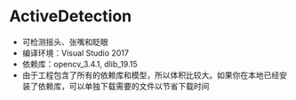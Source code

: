 # ActiveDetection

- 可检测摇头、张嘴和眨眼
- 编译环境：Visual Studio 2017
- 依赖库：opencv_3.4.1, dlib_19.15
- 由于工程包含了所有的依赖库和模型，所以体积比较大。如果你在本地已经安装了依赖库，可以单独下载需要的文件以节省下载时间
